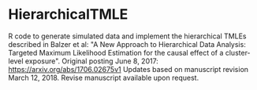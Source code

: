 # HierarchicalTMLE
R code to generate simulated data and implement the hierarchical TMLEs described in Balzer et al: "A New Approach to Hierarchical Data Analysis: Targeted Maximum Likelihood Estimation for the causal effect of a cluster-level exposure". 
Original posting June 8, 2017: https://arxiv.org/abs/1706.02675v1
Updates based on manuscript revision March 12, 2018. 
Revise manuscript available upon request. 
